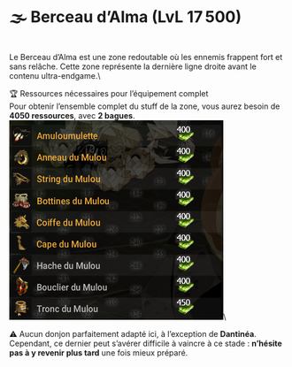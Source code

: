 # 🌫️ Berceau d’Alma (LvL 17 500)

\
Le Berceau d’Alma est une zone redoutable où les ennemis frappent fort et sans relâche. Cette zone représente la dernière ligne droite avant le contenu ultra-endgame.\


🏆 Ressources nécessaires pour l’équipement complet\
Pour obtenir l’ensemble complet du stuff de la zone, vous aurez besoin de **4050 ressources**, avec **2 bagues**.\
![](../../.gitbook/assets/{B292F0EC-F20B-49EC-8BFC-4A4621091E39}.png)\


⚠️ Aucun donjon parfaitement adapté ici, à l’exception de **Dantinéa**. Cependant, ce dernier peut s’avérer difficile à vaincre à ce stade : **n’hésite pas à y revenir plus tard** une fois mieux préparé.

